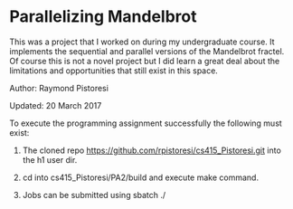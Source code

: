 # Parallelizing Mandelbrot

This was a project that I worked on during my undergraduate course.
It implements the sequential and parallel versions of the Mandelbrot
fractel. Of course this is not a novel project but I did learn a great
deal about the limitations and opportunities that still exist in this
space.




Author: Raymond Pistoresi

Updated: 20 March 2017

To execute the programming assignment successfully the following must exist:

1. The cloned repo https://github.com/rpistoresi/cs415_Pistoresi.git into the h1 user dir.

2. cd into cs415_Pistoresi/PA2/build and execute make command.

3. Jobs can be submitted using sbatch ./<script>, using sequential_1K.sh, static_cores_16.sh, etc.

4. The output can be shown in terminal by the command: cat <output file>, or simple open the output file.

Notes:
The script files also configure the cluster according to the appropriate hardware desired.
This is also where the image size can be set as command line arguments. Default image size 
is set to 2000x2000 in parallel scripts and sequential scripts are named respective to their image
size. There is also an output file designated for each variation and is listed as --output="a_res_filename.txt"
without quotes in the batch files. Additionally, after the job finishes, a .pgm file is created
and moved into the bin directory. Please note that for each script variation only one unique image file
name is created: sequential.pgm, static.pgm, or dynamic.pgm. Also, run times for each scenario and test are 
recorded with graphs in file Run_Results.xlxs in the bin folder. For more details on this programming 
assignment and its results refer to the Report.pdf file found in this projects root directory.